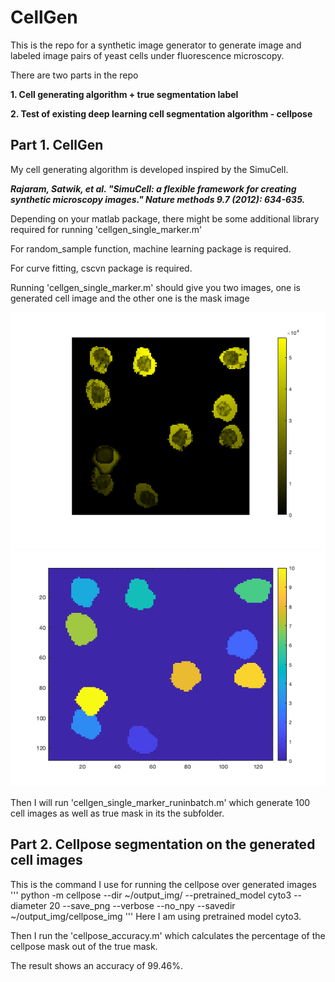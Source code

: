 # CellGen
This is the repo for a synthetic image generator to generate image and labeled image pairs of yeast cells under fluorescence microscopy.

There are two parts in the repo

**1. Cell generating algorithm + true segmentation label**

**2. Test of existing deep learning cell segmentation algorithm - cellpose**

## Part 1. CellGen

My cell generating algorithm is developed inspired by the SimuCell.

**_Rajaram, Satwik, et al. "SimuCell: a flexible framework for creating synthetic microscopy images." Nature methods 9.7 (2012): 634-635._**

Depending on your matlab package, there might be some additional library required for running 'cellgen_single_marker.m'

For random_sample function, machine learning package is required. 

For curve fitting, cscvn package is required. 

Running 'cellgen_single_marker.m' should give you two images, one is generated cell image and the other one is the mask image

![output_example_figure1](https://github.com/no1summer/fluorescence_cell_generator/blob/main/example_figure1.png)
![output_example_figure2](https://github.com/no1summer/fluorescence_cell_generator/blob/main/example_figure2.png)

Then I will run 'cellgen_single_marker_runinbatch.m' which generate 100 cell images as well as true mask in its the subfolder. 

## Part 2. Cellpose segmentation on the generated cell images

This is the command I use for running the cellpose over generated images
'''
python -m cellpose --dir ~/output_img/ --pretrained_model cyto3 --diameter 20 --save_png --verbose --no_npy --savedir ~/output_img/cellpose_img
'''
Here I am using pretrained model cyto3. 

Then I run the 'cellpose_accuracy.m' which calculates the percentage of the cellpose mask out of the true mask.

The result shows an accuracy of 99.46%.

